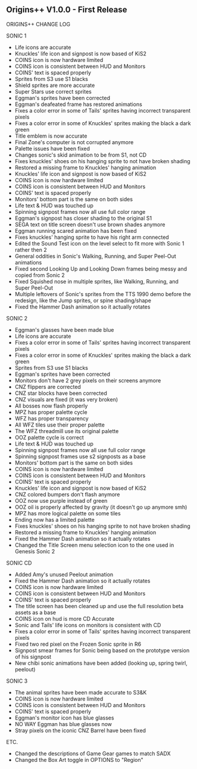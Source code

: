 ## Origins++ V1.0.0 - First Release

ORIGINS++ CHANGE LOG

SONIC 1
- Life icons are accurate
- Knuckles' life icon and signpost is now based of KiS2
- COINS icon is now hardware limited
- COINS icon is consistent between HUD and Monitors
- COINS' text is spaced properly
- Sprites from S3 use S1 blacks
- Shield sprites are more accurate
- Super Stars use correct sprites
- Eggman's sprites have been corrected
- Eggman's deafeated frame has restored animations
- Fixes a color error in some of Tails' sprites having incorrect transparent pixels
- Fixes a color error in some of Knuckles' sprites making the black a dark green
- Title emblem is now accurate
- Final Zone's computer is not corrupted anymore
- Palette issues have been fixed
- Changes sonic's skid animation to be from S1, not CD
- Fixes knuckles' shoes on his hanging sprite to not have broken shading
- Restored a missing frame to Knuckles' hanging animation
- Knuckles' life icon and signpost is now based of KiS2
- COINS icon is now hardware limited
- COINS icon is consistent between HUD and Monitors
- COINS' text is spaced properly
- Monitors' bottom part is the same on both sides
- Life text & HUD was touched up
- Spinning signpost frames now all use full color range
- Eggman's signpost has closer shading to the original S1
- SEGA text on title screen doesn't use brown shades anymore
- Eggman running scared animation has been fixed
- Fixes knuckles' hanging sprite to have his right arm connected
- Edited the Sound Test icon on the level select to fit more with Sonic 1 rather then 2
- General oddities in Sonic's Walking, Running, and Super Peel-Out animations
- Fixed second Looking Up and Looking Down frames being messy and copied from Sonic 2
- Fixed Squished nose in multiple sprites, like Walking, Running, and Super Peel-Out
- Multiple leftovers of Sonic's sprites from the TTS 1990 demo before the redesign, like the Jump sprites, or spine shading/shape
- Fixed the Hammer Dash animation so it actually rotates


SONIC 2
- Eggman's glasses have been made blue
- Life icons are accurate
- Fixes a color error in some of Tails' sprites having incorrect transparent pixels
- Fixes a color error in some of Knuckles' sprites making the black a dark green
- Sprites from S3 use S1 blacks
- Eggman's sprites have been corrected
- Monitors don't have 2 grey pixels on their screens anymore
- CNZ flippers are corrected
- CNZ star blocks have been corrected
- CNZ visuals are fixed (it was very broken)
- All bosses now flash properly
- MPZ has proper palette cycle
- WFZ has proper transparency
- All WFZ tiles use their proper palette
- The WFZ threadmill use its original palette
- OOZ palette cycle is correct
- Life text & HUD was touched up
- Spinning signpost frames now all use full color range
- Spinning signpost frames use s2 signposts as a base
- Monitors' bottom part is the same on both sides
- COINS icon is now hardware limited
- COINS icon is consistent between HUD and Monitors
- COINS' text is spaced properly
- Knuckles' life icon and signpost is now based of KiS2
- CNZ colored bumpers don't flash anymore
- OOZ now use purple instead of green 
- OOZ oil is properly affected by gravity (it doesn't go up anymore smh)
- MPZ has more logical palette on some tiles
- Ending now has a limited palette
- Fixes knuckles' shoes on his hanging sprite to not have broken shading
- Restored a missing frame to Knuckles' hanging animation
- Fixed the Hammer Dash animation so it actually rotates
- Changed the Title Screen menu selection icon to the one used in Genesis Sonic 2


SONIC CD
- Added Amy's unused Peelout animation
- Fixed the Hammer Dash animation so it actually rotates
- COINS icon is now hardware limited
- COINS icon is consistent between HUD and Monitors
- COINS' text is spaced properly
- The title screen has been cleaned up and use the full resolution beta assets as a base
- COINS icon on hud is more CD Accurate	
- Sonic and Tails' life icons on monitors is consistent with CD
- Fixes a color error in some of Tails' sprites having incorrect transparent pixels
- Fixed two red pixel on the Frozen Sonic sprite in R6
- Signpost smear frames for Sonic being based on the prototype version of his signpost
- New chibi sonic animations have been added (looking up, spring twirl, peelout)


SONIC 3
- The animal sprites have been made accurate to S3&K
- COINS icon is now hardware limited
- COINS icon is consistent between HUD and Monitors
- COINS' text is spaced properly
- Eggman's monitor icon has blue glasses
- NO WAY Eggman has blue glasses now
- Stray pixels on the iconic CNZ Barrel have been fixed


ETC.
- Changed the descriptions of Game Gear games to match SADX
- Changed the Box Art toggle in OPTIONS to "Region"

